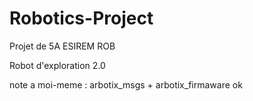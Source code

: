 # Robotics-Project
Projet de 5A ESIREM ROB

Robot d'exploration 2.0

note a moi-meme : arbotix_msgs + arbotix_firmaware ok
